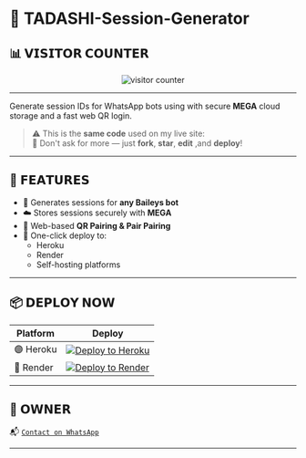 # 🚀 TADASHI-Session-Generator

## 📊 𝗩𝗜𝗦𝗜𝗧𝗢𝗥 𝗖𝗢𝗨𝗡𝗧𝗘𝗥

<p align="center">
  <img src="https://profile-counter.glitch.me/XdKing2/count.svg" alt="visitor counter"/>
</p>

---

Generate session IDs for WhatsApp bots using with secure **MEGA** cloud storage and a fast web QR login.

> ⚠️ This is the **same code** used on my live site:   
> 💬 Don't ask for more — just **fork**, **star**, **edit** ,and **deploy**!

---

## 🧩 𝗙𝗘𝗔𝗧𝗨𝗥𝗘𝗦

- 🔐 Generates sessions for **any Baileys bot**
- ☁️ Stores sessions securely with **MEGA**
- 📱 Web-based **QR Pairing & Pair Pairing**
- 🚀 One-click deploy to:
  - Heroku
  - Render
  - Self-hosting platforms

---

## 📦 𝗗𝗘𝗣𝗟𝗢𝗬 𝗡𝗢𝗪

| Platform | Deploy |
|---------|--------|
| 🟣 Heroku | [![Deploy to Heroku](https://img.shields.io/badge/DEPLOY-HEROKU-purple?style=for-the-badge&logo=heroku)](https://dashboard.heroku.com/new?template=https://github.com/XdKing2/malvin-pair) |
| 🔵 Render | [![Deploy to Render](https://img.shields.io/badge/DEPLOY-RENDER-blue?style=for-the-badge&logo=render)](https://dashboard.render.com/) |

---

## 👑 𝗢𝗪𝗡𝗘𝗥

📬 [`Contact on WhatsApp`](https://wa.me/94775587705)

---


